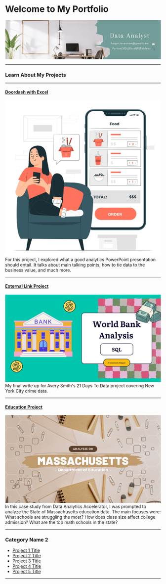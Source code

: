 # Welcome to My Portfolio

[<img src="images/Blue Illustrated Technology General LinkedIn Banner-4.png?raw=true"/>](https://www.linkedin.com/in/tarannom-haque/)

---

### Learn About My Projects

---
#### [Doordash with Excel](https://www.linkedin.com/pulse/data-driven-case-study-doordashs-operations-tarannom-haque/)
[<img src="images/5739256.jpg?raw=true"/>](https://www.linkedin.com/pulse/data-driven-case-study-doordashs-operations-tarannom-haque/)
For this project, I explored what a good analytics PowerPoint presentation should entail. It talks about main talking points, how to tie data to the business value, and much more. 

---
#### [External Link Project](https://www.linkedin.com/pulse/what-i-learned-21-days-data-avery-smith)
[<img src="images/Tarannom Haque.png?raw=true"/>](https://www.linkedin.com/pulse/what-i-learned-21-days-data-avery-smith)
My final write up for Avery Smith's 21 Days To Data project covering New York City crime data. 


---
#### [Education Project](https://www.linkedin.com/pulse/massachusetts-education-analysis-samantha-paul/)
[<img src="images/Subscribe.png?raw=true"/>](https://www.linkedin.com/pulse/what-i-learned-21-days-data-avery-smith)
In this case study from Data Analytics Accelerator, I was prompted to analyze the State of Massachusetts education data. The main focuses were:
What schools are struggling the most?
How does class size affect college admission?
What are the top math schools in the state? 

---

### Category Name 2

- [Project 1 Title](http://example.com/)
- [Project 2 Title](http://example.com/)
- [Project 3 Title](http://example.com/)
- [Project 4 Title](http://example.com/)
- [Project 5 Title](http://example.com/)

---




